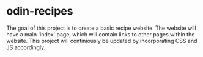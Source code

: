 # odin-recipes
The goal of this project is to create a basic recipe website.
The website will have a main 'index' page, which will contain links to other
pages within the website.
This project will continiously be updated by incorporating CSS and JS accordingly.
